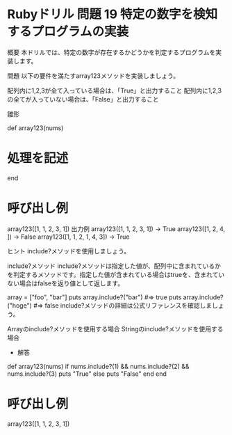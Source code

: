 # Rubyドリル 問題 19 特定の数字を検知するプログラムの実装

概要
本ドリルでは、特定の数字が存在するかどうかを判定するプログラムを実装します。

問題
以下の要件を満たすarray123メソッドを実装しましょう。

配列内に1,2,3が全て入っている場合は、「True」と出力すること
配列内に1,2,3の全てが入っていない場合は、「False」と出力すること

雛形

def array123(nums)
  # 処理を記述
end

# 呼び出し例
array123([1, 1, 2, 3, 1])
出力例
array123([1, 1, 2, 3, 1]) → True
array123([1, 2, 4, ]) → False
array123([1, 1, 2, 1, 4, 3]) → True

ヒント
include?メソッドを使用しましょう。

include?メソッド
include?メソッドは指定した値が、配列中に含まれているかを判定するメソッドです。指定した値が含まれている場合はtrueを、含まれていない場合はfalseを返り値として返します。

array = ["foo", "bar"]
puts array.include?("bar")
#=> true
puts array.include?("hoge")
#=> false
include?メソッドの詳細は公式リファレンスを確認しましょう。

Arrayのinclude?メソッドを使用する場合
Stringのinclude?メソッドを使用する場合

- 解答

def array123(nums)
  if nums.include?(1) && nums.include?(2) && nums.include?(3)
    puts "True"
  else
    puts "False"
  end
end

# 呼び出し例
array123([1, 1, 2, 3, 1])
